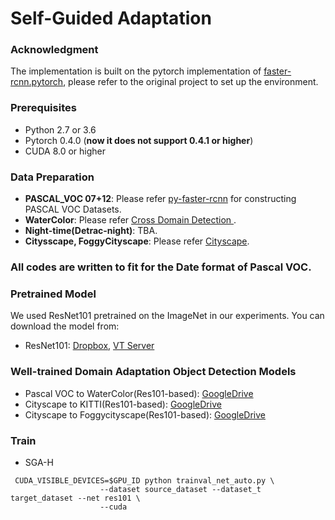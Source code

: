 # Self-Guided Adaptation

### Acknowledgment

The implementation is built on the pytorch implementation of [faster-rcnn.pytorch](https://github.com/jwyang/faster-rcnn.pytorch), please refer to the original project to set up the environment.

### Prerequisites

* Python 2.7 or 3.6
* Pytorch 0.4.0 (**now it does not support 0.4.1 or higher**)
* CUDA 8.0 or higher

### Data Preparation

* **PASCAL_VOC 07+12**: Please refer [py-faster-rcnn](https://github.com/rbgirshick/py-faster-rcnn#beyond-the-demo-installation-for-training-and-testing-models) for constructing PASCAL VOC Datasets.
* **WaterColor**: Please refer [Cross Domain Detection ](https://github.com/naoto0804/cross-domain-detection/tree/master/datasets). 
* **Night-time(Detrac-night)**: TBA.
* **Citysscape, FoggyCityscape**: Please refer [Cityscape](https://www.cityscapes-dataset.com/).

### All codes are written to fit for the Date format of Pascal VOC.

### Pretrained Model

We used ResNet101 pretrained on the ImageNet in our experiments. You can download the model from:

* ResNet101: [Dropbox](https://www.dropbox.com/s/iev3tkbz5wyyuz9/resnet101_caffe.pth?dl=0), [VT Server](https://filebox.ece.vt.edu/~jw2yang/faster-rcnn/pretrained-base-models/resnet101_caffe.pth)


### Well-trained Domain Adaptation Object Detection Models

* Pascal VOC to WaterColor(Res101-based): [GoogleDrive](https://drive.google.com/open?id=1bDjEkJCjz2DHP90ATUQL5wVwD4Qmq2fF)
* Cityscape to KITTI(Res101-based): [GoogleDrive](https://drive.google.com/open?id=1WJEOWzaM6T5mBimaQniPxb62ipEoaOz5)
* Cityscape to Foggycityscape(Res101-based): [GoogleDrive](https://drive.google.com/open?id=1XJdJHRLYUi6XxJWkm1MZQwEBEeTtQszS)

### Train
* SGA-H
```
 CUDA_VISIBLE_DEVICES=$GPU_ID python trainval_net_auto.py \
                    --dataset source_dataset --dataset_t target_dataset --net res101 \
                    --cuda
